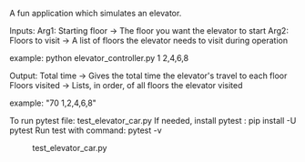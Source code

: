 A fun application which simulates an elevator.

Inputs:
Arg1: Starting floor -> The floor you want the elevator to start 
Arg2: Floors to visit -> A list of floors the elevator needs to visit during operation

example: python elevator_controller.py 1 2,4,6,8

Output:
Total time -> Gives the total time the elevator's travel to each floor
Floors visited -> Lists, in order, of all floors the elevator visited

example: "70 1,2,4,6,8"

To run pytest file: test_elevator_car.py
If needed, install pytest : pip install -U pytest
Run test with command: pytest -v <dir>test_elevator_car.py
